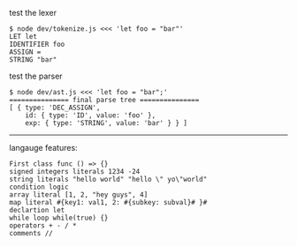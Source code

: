 
test the lexer

```
$ node dev/tokenize.js <<< 'let foo = "bar"'
LET let
IDENTIFIER foo
ASSIGN =
STRING "bar"
```

test the parser
```
$ node dev/ast.js <<< 'let foo = "bar";'
=============== final parse tree ===============
[ { type: 'DEC_ASSIGN',
    id: { type: 'ID', value: 'foo' },
    exp: { type: 'STRING', value: 'bar' } } ]
```

---

langauge features:

    First class func () => {}
    signed integers literals 1234 -24
    string literals "hello world" "hello \" yo\"world"
    condition logic
    array literal [1, 2, "hey guys", 4]
    map literal #{key1: val1, 2: #{subkey: subval}# }#
    declartion let
    while loop while(true) {}
    operators + - / *
    comments //
